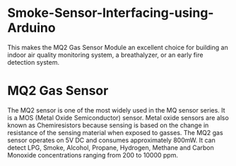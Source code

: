 # Smoke-Sensor-Interfacing-using-Arduino
This makes the MQ2 Gas Sensor Module an excellent choice for building an indoor air quality monitoring system, a breathalyzer, or an early fire detection system.

# MQ2 Gas Sensor
The MQ2 sensor is one of the most widely used in the MQ sensor series. It is a MOS (Metal Oxide Semiconductor) sensor. Metal oxide sensors are also known as Chemiresistors because sensing is based on the change in resistance of the sensing material when exposed to gasses. 
The MQ2 gas sensor operates on 5V DC and consumes approximately 800mW. It can detect LPG, Smoke, Alcohol, Propane, Hydrogen, Methane and Carbon Monoxide concentrations ranging from 200 to 10000 ppm.
